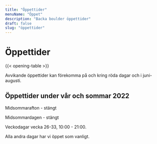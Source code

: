 ```yaml
---
title: "Öppettider"
menuName: "Öppet"
description: "Backa boulder öppettider"
draft: false
slug: "öppettider"
---
```


# Öppettider

{{< opening-table >}}

Avvikande öppettider kan förekomma på och kring röda dagar och i juni-augusti.

## Öppettider under vår och sommar 2022

Midsommarafton - stängt

Midsommardagen - stängt

Veckodagar vecka 26-33, 10:00 - 21:00.

Alla andra dagar har vi öppet som vanligt. 

<!-- 
You can use this template for temporary opening hours.
Copy paste the following to below the opening-table obove 





